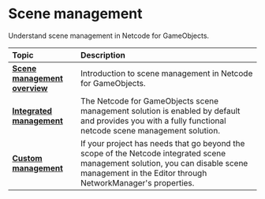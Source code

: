 # Scene management

Understand scene management in Netcode for GameObjects.

| **Topic**                       | **Description**                  |
| :------------------------------ | :------------------------------- |
| **[Scene management overview](basics/scenemanagement/scene-management-overview.md)** | Introduction to scene management in Netcode for GameObjects. |
| **[Integrated management](integrated-management.md)** | The Netcode for GameObjects scene management solution is enabled by default and provides you with a fully functional netcode scene management solution. |
| **[Custom management](basics/scenemanagement/custom-management.md)** | If your project has needs that go beyond the scope of the Netcode integrated scene management solution, you can disable scene management in the Editor through NetworkManager's properties. |